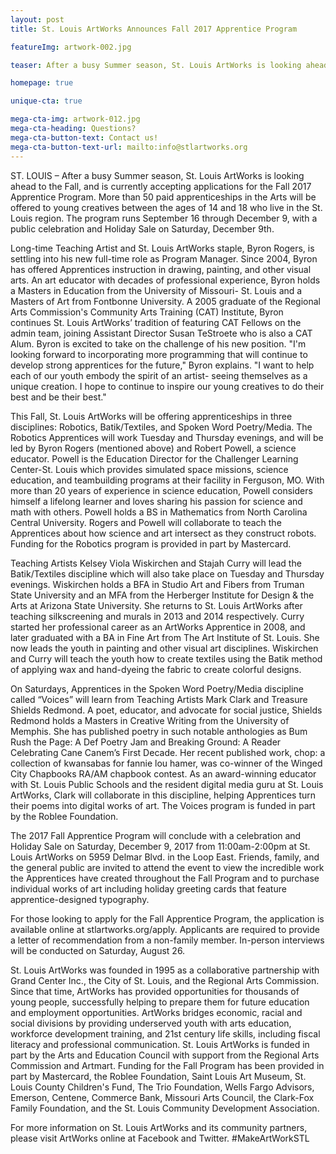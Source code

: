 ```yaml
---
layout: post
title: St. Louis ArtWorks Announces Fall 2017 Apprentice Program

featureImg: artwork-002.jpg

teaser: After a busy Summer season, St. Louis ArtWorks is looking ahead to the Fall, and is currently accepting applications for the Fall 2017 Apprentice Program.

homepage: true

unique-cta: true

mega-cta-img: artwork-012.jpg
mega-cta-heading: Questions?
mega-cta-button-text: Contact us!
mega-cta-button-text-url: mailto:info@stlartworks.org
---
```

ST. LOUIS – After a busy Summer season, St. Louis ArtWorks is looking ahead to the Fall, and is currently accepting applications for the Fall 2017 Apprentice Program.  More than 50 paid apprenticeships in the Arts will be offered to young creatives between the ages of 14 and 18 who live in the St. Louis region.  The program runs September 16 through December 9, with a public celebration and Holiday Sale on Saturday, December 9th.

Long-time Teaching Artist and St. Louis ArtWorks staple, Byron Rogers, is settling into his new full-time role as Program Manager. Since 2004, Byron has offered Apprentices instruction in drawing, painting, and other visual arts.  An art educator with decades of professional experience, Byron holds a Masters in Education from the University of Missouri- St. Louis and a Masters of Art from Fontbonne University.  A 2005 graduate of the Regional Arts Commission's Community Arts Training (CAT) Institute, Byron continues St. Louis ArtWorks’ tradition of featuring CAT Fellows on the admin team, joining Assistant Director Susan TeStroete who is also a CAT Alum. Byron is excited to take on the challenge of his new position.  "I'm looking forward to incorporating more programming that will continue to develop strong apprentices for the future," Byron explains. "I want to help each of our youth embody the spirit of an artist- seeing themselves as a unique creation.  I hope to continue to inspire our young creatives to do their best and be their best."

This Fall, St. Louis ArtWorks will be offering apprenticeships in three disciplines: Robotics, Batik/Textiles, and Spoken Word Poetry/Media.  The Robotics Apprentices will work Tuesday and Thursday evenings, and will be led by Byron Rogers (mentioned above) and Robert Powell, a science educator. Powell is the Education Director for the Challenger Learning Center-St. Louis which provides simulated space missions, science education, and teambuilding programs at their facility in Ferguson, MO. With more than 20 years of experience in science education, Powell considers himself a lifelong learner and loves sharing his passion for science and math with others. Powell holds a BS in Mathematics from North Carolina Central University. Rogers and Powell will collaborate to teach the Apprentices about how science and art intersect as they construct robots. Funding for the Robotics program is provided in part by Mastercard.

Teaching Artists Kelsey Viola Wiskirchen and Stajah Curry will lead the Batik/Textiles discipline which will also take place on Tuesday and Thursday evenings. Wiskirchen holds a BFA in Studio Art and Fibers from Truman State University and an MFA from the Herberger Institute for Design & the Arts at Arizona State University.  She returns to St. Louis ArtWorks after teaching silkscreening and murals in 2013 and 2014 respectively. Curry started her professional career as an ArtWorks Apprentice in 2008, and later graduated with a BA in Fine Art from The Art Institute of St. Louis. She now leads the youth in painting and other visual art disciplines.  Wiskirchen and Curry will teach the youth how to create textiles using the Batik method of applying wax and hand-dyeing the fabric to create colorful designs.

On Saturdays, Apprentices in the Spoken Word Poetry/Media discipline called “Voices” will learn from Teaching Artists Mark Clark and Treasure Shields Redmond.  A poet, educator, and advocate for social justice, Shields Redmond holds a Masters in Creative Writing from the University of Memphis.  She has published poetry in such notable anthologies as Bum Rush the Page: A Def Poetry Jam and Breaking Ground: A Reader Celebrating Cane Canem’s First Decade.  Her recent published work, chop: a collection of kwansabas for fannie lou hamer, was co-winner of the Winged City Chapbooks RA/AM chapbook contest.  As an award-winning educator with St. Louis Public Schools and the resident digital media guru at St. Louis ArtWorks, Clark will collaborate in this discipline, helping Apprentices turn their poems into digital works of art. The Voices program is funded in part by the Roblee Foundation.

The 2017 Fall Apprentice Program will conclude with a celebration and Holiday Sale on Saturday, December 9, 2017 from 11:00am-2:00pm at St. Louis ArtWorks on 5959 Delmar Blvd. in the Loop East.  Friends, family, and the general public are invited to attend the event to view the incredible work the Apprentices have created throughout the Fall Program and to purchase individual works of art including holiday greeting cards that feature apprentice-designed typography.

For those looking to apply for the Fall Apprentice Program, the application  is available online at stlartworks.org/apply.  Applicants are required to provide a letter of recommendation from a non-family member.  In-person interviews will be conducted on Saturday, August 26.  

St. Louis ArtWorks was founded in 1995 as a collaborative partnership with Grand Center Inc., the City of St. Louis, and the Regional Arts Commission. Since that time, ArtWorks has provided opportunities for thousands of young people, successfully helping to prepare them for future education and employment opportunities. ArtWorks bridges economic, racial and social divisions by providing underserved youth with arts education, workforce development training, and 21st century life skills, including fiscal literacy and professional communication. St. Louis ArtWorks is funded in part by the Arts and Education Council with support from the Regional Arts Commission and Artmart.  Funding for the Fall Program has been provided in part by Mastercard, the Roblee Foundation, Saint Louis Art Museum, St. Louis County Children's Fund, The Trio Foundation, Wells Fargo Advisors, Emerson, Centene, Commerce Bank, Missouri Arts Council, the Clark-Fox Family Foundation, and the St. Louis Community Development Association.

For more information on St. Louis ArtWorks and its community partners, please visit ArtWorks online at Facebook and Twitter. #MakeArtWorkSTL
